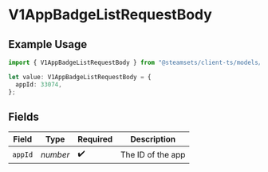 # V1AppBadgeListRequestBody

## Example Usage

```typescript
import { V1AppBadgeListRequestBody } from "@steamsets/client-ts/models/components";

let value: V1AppBadgeListRequestBody = {
  appId: 33074,
};
```

## Fields

| Field              | Type               | Required           | Description        |
| ------------------ | ------------------ | ------------------ | ------------------ |
| `appId`            | *number*           | :heavy_check_mark: | The ID of the app  |